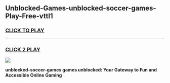 
## Unblocked-Games-unblocked-soccer-games-Play-Free-vttl1
<h3>
<a href="https://premium76.site?title=unblocked-soccer-games&ref=10A">CLICK TO PLAY</a></h3>
<hr>

<h3>
<a href="https://premium76.site?title=unblocked-soccer-games&ref=10A">CLICK 2 PLAY</a>
  
</h3>

<a href="https://premium76.site?title=unblocked-soccer-games&ref=10A"><img src="https://clearcache.store/games.png"></a>


**unblocked-soccer-games games unblocked: Your Gateway to Fun and Accessible Online Gaming**
